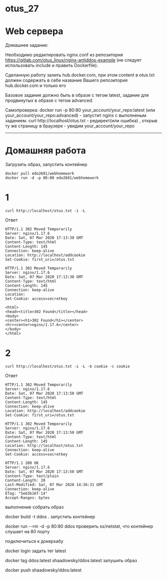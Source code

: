 # otus_27
# Web сервера

Домашнее задание:

Необходимо редактировать nginx.conf из репозитория https://gitlab.com/otus_linux/nginx-antiddos-example
(не следует использовать include и править Dockerfile).

Cделанную работу залить hub.docker.com, при этом content в otus.txt должен содержать в себе название Вашего репозитория hub.docker.com и только его

Базовое задание должно быть в образе с тегом latest, задание для продвинутых в образе с тегом advanced.

Самопроверка: docker run -p 80:80 your_account/your_repo:latest (или your_account/your_repo:advanced) - запустит nginx c выполненым заданием. сurl http://localhost/otus.txt - редирект(или ошибка) , открыв ту же страницу в браузере - увидим your_account/your_repo

_________________________________________________________________________________________________________________________

# Домашняя работа

Загрузить образ, запустить контейнер
```
docker pull edo2681/webhomework
docker run -d -p 80:80 edo2681/webhomework
```
# 1
```
curl http://localhost/otus.txt -i -L
```
Ответ
```
HTTP/1.1 302 Moved Temporarily
Server: nginx/1.17.6
Date: Sat, 07 Mar 2020 17:13:30 GMT
Content-Type: text/html
Content-Length: 145
Connection: keep-alive
Location: http://localhost/addcookie
Set-Cookie: first_uri=/otus.txt

HTTP/1.1 302 Moved Temporarily
Server: nginx/1.17.6
Date: Sat, 07 Mar 2020 17:13:30 GMT
Content-Type: text/html
Content-Length: 145
Connection: keep-alive
Location: 
Set-Cookie: access=secretkey

<html>
<head><title>302 Found</title></head>
<body>
<center><h1>302 Found</h1></center>
<hr><center>nginx/1.17.6</center>
</body>
</html>
```
# 2
```
curl http://localhost/otus.txt -i -L -b cookie -c cookie
```
Ответ
```
HTTP/1.1 302 Moved Temporarily
Server: nginx/1.17.6
Date: Sat, 07 Mar 2020 17:13:50 GMT
Content-Type: text/html
Content-Length: 145
Connection: keep-alive
Location: http://localhost/addcookie
Set-Cookie: first_uri=/otus.txt

HTTP/1.1 302 Moved Temporarily
Server: nginx/1.17.6
Date: Sat, 07 Mar 2020 17:13:50 GMT
Content-Type: text/html
Content-Length: 145
Location: http://localhost/otus.txt
Connection: keep-alive
Set-Cookie: access=secretkey

HTTP/1.1 200 OK
Server: nginx/1.17.6
Date: Sat, 07 Mar 2020 17:13:50 GMT
Content-Type: text/plain
Content-Length: 20
Last-Modified: Sat, 07 Mar 2020 14:36:31 GMT
Connection: keep-alive
ETag: "5e63b16f-14"
Accept-Ranges: bytes
```

выполнение
собрать образ

docker build -t ddos .
запустить контейнер

docker run --rm -d -p 80:80 ddos
проверить ss/netstat, что контейнер слушает на 80 порту

подключиться к докерхабу

docker login
задать тег latest

docker tag ddos:latest shaadowsky/ddos:latest
запушить образ

docker push shaadowsky/ddos:latest

